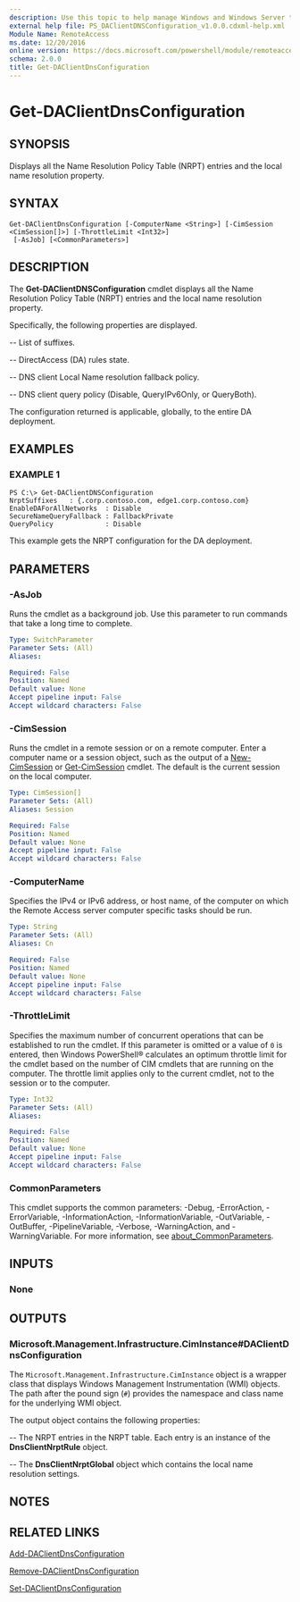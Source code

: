 ```yaml
---
description: Use this topic to help manage Windows and Windows Server technologies with Windows PowerShell.
external help file: PS_DAClientDNSConfiguration_v1.0.0.cdxml-help.xml
Module Name: RemoteAccess
ms.date: 12/20/2016
online version: https://docs.microsoft.com/powershell/module/remoteaccess/get-daclientdnsconfiguration?view=windowsserver2016-ps&wt.mc_id=ps-gethelp
schema: 2.0.0
title: Get-DAClientDnsConfiguration
---
```


# Get-DAClientDnsConfiguration

## SYNOPSIS
Displays all the Name Resolution Policy Table (NRPT) entries and the local name resolution property.

## SYNTAX

```
Get-DAClientDnsConfiguration [-ComputerName <String>] [-CimSession <CimSession[]>] [-ThrottleLimit <Int32>]
 [-AsJob] [<CommonParameters>]
```

## DESCRIPTION
The **Get-DAClientDNSConfiguration** cmdlet displays all the Name Resolution Policy Table (NRPT) entries and the local name resolution property.

Specifically, the following properties are displayed. 

 -- List of suffixes. 

 -- DirectAccess (DA) rules state. 

 -- DNS client Local Name resolution fallback policy. 

 -- DNS client query policy (Disable, QueryIPv6Only, or QueryBoth).

The configuration returned is applicable, globally, to the entire DA deployment.

## EXAMPLES

### EXAMPLE 1
```
PS C:\> Get-DAClientDNSConfiguration
NrptSuffixes   : {.corp.contoso.com, edge1.corp.contoso.com} 
EnableDAForAllNetworks  : Disable 
SecureNameQueryFallback : FallbackPrivate 
QueryPolicy             : Disable
```

This example gets the NRPT configuration for the DA deployment.

## PARAMETERS

### -AsJob
Runs the cmdlet as a background job. Use this parameter to run commands that take a long time to complete.

```yaml
Type: SwitchParameter
Parameter Sets: (All)
Aliases: 

Required: False
Position: Named
Default value: None
Accept pipeline input: False
Accept wildcard characters: False
```

### -CimSession
Runs the cmdlet in a remote session or on a remote computer.
Enter a computer name or a session object, such as the output of a [New-CimSession](https://go.microsoft.com/fwlink/p/?LinkId=227967) or [Get-CimSession](https://go.microsoft.com/fwlink/p/?LinkId=227966) cmdlet.
The default is the current session on the local computer.

```yaml
Type: CimSession[]
Parameter Sets: (All)
Aliases: Session

Required: False
Position: Named
Default value: None
Accept pipeline input: False
Accept wildcard characters: False
```

### -ComputerName
Specifies the IPv4 or IPv6 address, or host name, of the computer on which the Remote Access server computer specific tasks should be run.

```yaml
Type: String
Parameter Sets: (All)
Aliases: Cn

Required: False
Position: Named
Default value: None
Accept pipeline input: False
Accept wildcard characters: False
```

### -ThrottleLimit
Specifies the maximum number of concurrent operations that can be established to run the cmdlet.
If this parameter is omitted or a value of `0` is entered, then Windows PowerShell® calculates an optimum throttle limit for the cmdlet based on the number of CIM cmdlets that are running on the computer.
The throttle limit applies only to the current cmdlet, not to the session or to the computer.

```yaml
Type: Int32
Parameter Sets: (All)
Aliases: 

Required: False
Position: Named
Default value: None
Accept pipeline input: False
Accept wildcard characters: False
```

### CommonParameters
This cmdlet supports the common parameters: -Debug, -ErrorAction, -ErrorVariable, -InformationAction, -InformationVariable, -OutVariable, -OutBuffer, -PipelineVariable, -Verbose, -WarningAction, and -WarningVariable. For more information, see [about_CommonParameters](https://go.microsoft.com/fwlink/?LinkID=113216).

## INPUTS

### None

## OUTPUTS

### Microsoft.Management.Infrastructure.CimInstance#DAClientDnsConfiguration
The `Microsoft.Management.Infrastructure.CimInstance` object is a wrapper class that displays Windows Management Instrumentation (WMI) objects.
The path after the pound sign (`#`) provides the namespace and class name for the underlying WMI object.

The output object contains the following properties: 

 -- The NRPT entries in the NRPT table.
Each entry is an instance of the **DnsClientNrptRule** object. 

 -- The **DnsClientNrptGlobal** object which contains the local name resolution settings.

## NOTES

## RELATED LINKS

[Add-DAClientDnsConfiguration](./Add-DAClientDnsConfiguration.md)

[Remove-DAClientDnsConfiguration](./Remove-DAClientDnsConfiguration.md)

[Set-DAClientDnsConfiguration](./Set-DAClientDnsConfiguration.md)

